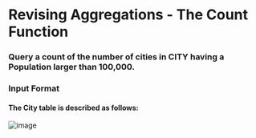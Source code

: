 # Revising Aggregations - The Count Function


### Query a count of the number of cities in CITY having a Population larger than 100,000.

### Input Format
#### The City table is described as follows:
![image](https://user-images.githubusercontent.com/28734537/136775690-7b983385-346f-4745-868b-3c86abe12c88.png)

